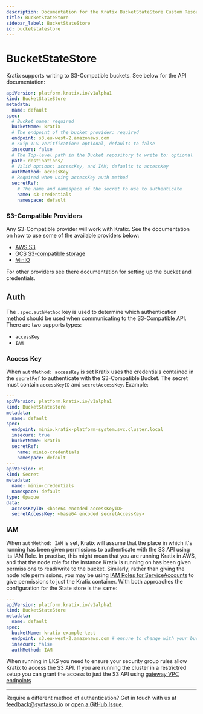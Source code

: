 ```yaml
---
description: Documentation for the Kratix BucketStateStore Custom Resource
title: BucketStateStore
sidebar_label: BucketStateStore
id: bucketstatestore
---
```


# BucketStateStore

Kratix supports writing to S3-Compatible buckets. See below for the API documentation:

```yaml
apiVersion: platform.kratix.io/v1alpha1
kind: BucketStateStore
metadata:
  name: default
spec:
  # Bucket name: required
  bucketName: kratix
  # The endpoint of the bucket provider: required
  endpoint: s3.eu-west-2.amazonaws.com
  # Skip TLS veritfication: optional, defaults to false
  insecure: false
  # The Top-level path in the Bucket repository to write to: optional
  path: destinations/
  # Valid options: accessKey, and IAM; defaults to accessKey
  authMethod: accessKey
  # Required when using accessKey auth method
  secretRef:
    # The name and namespace of the secret to use to authenticate 
    name: s3-credentials
    namespace: default
```

### S3-Compatible Providers

Any S3-Compatible provider will work with Kratix. See the documentation on how
to use some of the available providers below:
- [AWS S3](https://docs.aws.amazon.com/AmazonS3/latest/userguide/create-bucket-overview.html)
- [GCS S3-compatible storage](https://cloud.google.com/storage/docs/interoperability)
- [MinIO](https://min.io/docs/minio/linux/reference/minio-mc/mc-mb.html)

For other providers see there documentation for setting up the bucket and credentials.

## Auth


The `.spec.authMethod` key is used to determine which authentication method
should be used when communicating to the S3-Compatible API. There are two
supports types:

- `accessKey`
- `IAM`

### Access Key

When `authMethod: accessKey` is set Kratix uses the credentials contained in the
`secretRef` to authenticate with the S3-Compatible Bucket. The secret must
contain `accessKeyID` and `secretAccessKey`. Example:

```yaml
---
apiVersion: platform.kratix.io/v1alpha1
kind: BucketStateStore
metadata:
  name: default
spec:
  endpoint: minio.kratix-platform-system.svc.cluster.local
  insecure: true
  bucketName: kratix
  secretRef:
    name: minio-credentials
    namespace: default
---
apiVersion: v1
kind: Secret
metadata:
  name: minio-credentials
  namespace: default
type: Opaque
data:
  accessKeyID: <base64 encoded accessKeyID>
  secretAccessKey: <base64 encoded secretAccessKey>
```

### IAM

When `authMethod: IAM` is set, Kratix will assume that the place in which it's 
running has been given permissions to authenticate with the S3 API using its
IAM Role. In practise, this might mean that you are running Kratix in AWS, and that
the node role for the instance Kratix is running on has been given permissions
to read/write to the bucket. Similarly, rather than giving the node role
permissions, you may be using [IAM Roles for
ServiceAccounts](https://docs.aws.amazon.com/eks/latest/userguide/iam-roles-for-service-accounts.html)
to give permissions to just the Kratix container. With both approaches the
configuration for the State store is the same:

```yaml
---
apiVersion: platform.kratix.io/v1alpha1
kind: BucketStateStore
metadata:
  name: default
spec:
  bucketName: kratix-example-test
  endpoint: s3.eu-west-2.amazonaws.com # ensure to change with your bucket region.
  insecure: false
  authMethod: IAM
```

When running in EKS you need to ensure your security group rules allow Kratix to
access the S3 API. If you are running the cluster in a restrictred setup you can
grant the access to just the S3 API using [gateway VPC
endpoints](https://docs.aws.amazon.com/vpc/latest/privatelink/vpc-endpoints-s3.html)

---

Require a different method of authentication? Get in touch with us at
[feedback@syntasso.io](mailto:feedback@syntasso.io?subject=Kratix%20Feedback)
or [open a GitHub Issue](https://github.com/syntasso/kratix/issues/new).
